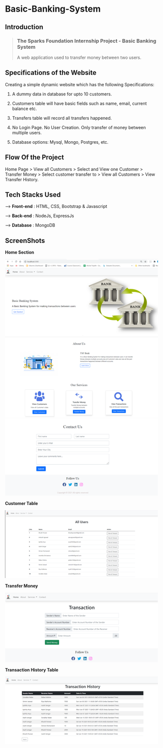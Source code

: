 
# Basic-Banking-System

## Introduction
>  ### The Sparks Foundation Internship Project - Basic Banking System
> A web application used to transfer money between two users.

## Specifications of the Website

Creating a simple dynamic website which has the following Specifications:

1. A dummy data in database for upto 10
customers. 

2. Customers table will have basic fields such as name, email,
current balance etc. 

3. Transfers table will record all transfers
happened.

4. No Login Page. No User Creation. Only transfer of money between multiple users.

5. Database options: Mysql, Mongo, Postgres, etc.
## Flow Of the Project 

Home Page > View all Customers > Select and View one Customer > Transfer Money > Select customer transfer to > View all Customers > View Transfer History.

## Tech Stacks Used

--> **Front-end** : HTML, CSS, Bootstrap & Javascript

--> **Back-end** : NodeJs, ExpressJs

--> **Database** : MongoDB

## ScreenShots

 **Home Section**
 
<img src="https://github.com/khushi-purwar/Banking-sytem/blob/master/Screenshots/ss1.png" width="1000" />
<img src="https://github.com/khushi-purwar/Banking-sytem/blob/master/Screenshots/ss2.png" />
<img src="https://github.com/khushi-purwar/Banking-sytem/blob/master/Screenshots/ss3.png" />

 **Customer Table**
 
<img src="https://github.com/khushi-purwar/Banking-sytem/blob/master/Screenshots/ss4.png"/>

**Transfer Money**

<img src="https://github.com/khushi-purwar/Banking-sytem/blob/master/Screenshots/ss6.png"/>

**Transaction History Table**

<img src="https://github.com/khushi-purwar/Banking-sytem/blob/master/Screenshots/ss7.png"/>
